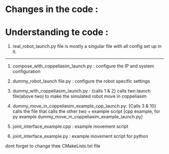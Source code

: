 
# Changes in the code : 



# Understanding te code :


1. real_robot_launch.py file is mostly a singular file with all config set up in it.

---

1. compose_with_coppeliasim_launch.py : configure the IP and system configuration
2. dummy_robot_launch file.py : configure the robot specific settings
3. dummy_with_coppeliasim_launch.py : {calls 1 & 2} calls two launch file(above two) to make the simulated robot move in coppeliasim
4. dummy_move_in_coppeliasim_example_cpp_launch.py: {Calls 3 & 10} calls the file that calls the other two + example script [cpp example, for py example dummy_move_in_coppeliasim_example_launch.py]

10. joint_interface_example.cpp : example movement script
11. joint_interface_example.py : example movement script for python


dont forget to change thee CMakeLists.txt file